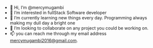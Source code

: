 - 👋 Hi, I’m @mercymugambi
- 👀 I’m interested in fullStack Software developer
- 🌱 I’m currently learning new things every day. Programming always making my dull day a bright one
- 💞️ I’m looking to collaborate on any project you could be working on.
- 📫 you can reach me through my email address mercymugambi2016@gmail.com.

<!---
mercymugambi/mercymugambi is a ✨ special ✨ repository because its `README.md` (this file) appears on your GitHub profile.
You can click the Preview link to take a look at your changes.
--->


